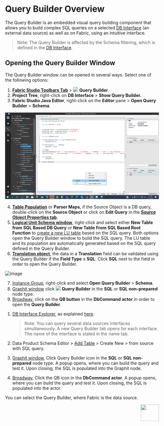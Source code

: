 # Query Builder Overview

The Query Builder is an embedded visual query building component that allows you to build complex SQL queries on a selected [DB Interface](/articles/05_DB_interfaces/03_DB_interfaces_overview.md) (an external data source) as well as on Fabric, using an intuitive interface. 

> Note: 
> The Query Builder is affected by the Schema filtering, which is defined in the [DB Interface](/articles/05_DB_interfaces/03_DB_interfaces_overview.md).

## Opening the Query Builder Window

 The Query Builder window can be opened in several ways. Select one of the following options: 

<studio>

1.	[**Fabric Studio Toolbars Tab**](/articles/04_fabric_studio/01_UI_components_and_menus.md#fabric-studio-toolbar-tabs) > <img src="/articles/11_query_builder/images/12_1_1%20icon.png"> **Query Builder**.
2.	**Project Tree**, right-click on **DB Interface** > **Show Query Builder.**
3.	**Fabric Studio Java Editor**, right-click on the **Editor** pane > **Open Query Builder** > **Schema**.

![image](/articles/11_query_builder/images/12_1_2%20Schema.png)

4.	[**Table Population**](/articles/07_table_population/01_table_population_overview.md) or **Parser Maps**, if the Source Object is a DB query, double-click on the **Source Object** or click on **Edit Query** in the [**Source Object Properties tab**](/articles/07_table_population/04_table_population_properties_tab.md#source-object---db-query-properties).
5.	[**Logical Unit Schema window**](/articles/03_logical_units/03_LU_schema_window.md), right-click and select either **New Table from SQL Based DB Query** or **New Table From SQL Based Root Function** to [create a new LU table](/articles/06_LU_tables/02_create_an_LU_table.md) based on the SQL query. Both options open the Query Builder window to build the SQL query. The LU table and its population are automatically generated based on the SQL query defined in the Query Builder.
6.	[**Translation object**](/articles/09_translations/01_translations_overview_and_use_cases.md#translation-schema), the data in a **Translation** field can be validated using the Query Builder if the **Field Type = SQL**. Click **SQL** next to the field in order to open the Query Builder.

![image](images/12_1_3%20query%20builder.png)

7.  [Instance Group](/articles/20_jobs_and_batch_services/14_instances_groups.md), right-click and select **Open Query Builder** > **Schema**.
8.  [Graphit window](/articles/15_web_services_and_graphit/17_Graphit/02_create_and_edit_a_graphit_file.md) click <img src="images/12_1_1%20icon.png"> **Query Builder** in the **SQL** or **SQL non-prepared** node type.
9.  [Broadway](/articles/19_Broadway/01_broadway_overview.md), click on the **QB button** in the **DbCommand actor** in order to open the **Query Builder**.   

 </studio>

<web>

1. [DB Interface Explorer](/articles/04_fabric_studio/25_web_data_explorer.md), as explained [here](/articles/04_fabric_studio/25_web_data_explorer.md#Open-the-Query-Builder). 

   > Note: You can query several data sources interfaces simultaneously. A new Query Builder tab opens for each interface. The name of the interface is stated in the name tab.

2. Data Product Schema Editor > [Add Table](/articles/03_logical_units/09_add_table_to_a_schema.md ) > Create New > from source with SQL query. 

3. [Graphit window](/articles/15_web_services_and_graphit/17_Graphit/02_create_and_edit_a_graphit_file.md), Click Query Builder icon in the **SQL** or **SQL non-prepared** node type.  A popup opens, where you can build the query and test it. Upon closing, the SQL is populated into the Graphit node.

4. [Broadway](/articles/19_Broadway/01_broadway_overview.md), Click the QB icon in the **DbCommand actor**. A popup opens, where you can build the query and test it. Upon closing, the SQL is populated into the actor.

You can select the Query Builder, where Fabric is the data source.

</web>



[<img align="right" width="60" height="54" src="/articles/images/Next.png">](/articles/11_query_builder/02_query_builder_window.md)

